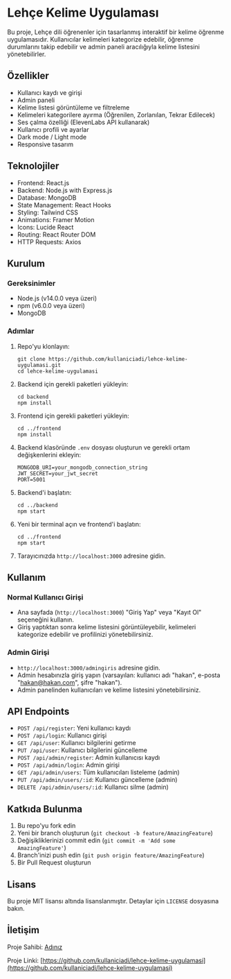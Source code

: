 # Lehçe Kelime Uygulaması

Bu proje, Lehçe dili öğrenenler için tasarlanmış interaktif bir kelime öğrenme uygulamasıdır. Kullanıcılar kelimeleri kategorize edebilir, öğrenme durumlarını takip edebilir ve admin paneli aracılığıyla kelime listesini yönetebilirler.

## Özellikler

- Kullanıcı kaydı ve girişi
- Admin paneli
- Kelime listesi görüntüleme ve filtreleme
- Kelimeleri kategorilere ayırma (Öğrenilen, Zorlanılan, Tekrar Edilecek)
- Ses çalma özelliği (ElevenLabs API kullanarak)
- Kullanıcı profili ve ayarlar
- Dark mode / Light mode
- Responsive tasarım

## Teknolojiler

- Frontend: React.js
- Backend: Node.js with Express.js
- Database: MongoDB
- State Management: React Hooks
- Styling: Tailwind CSS
- Animations: Framer Motion
- Icons: Lucide React
- Routing: React Router DOM
- HTTP Requests: Axios

## Kurulum

### Gereksinimler

- Node.js (v14.0.0 veya üzeri)
- npm (v6.0.0 veya üzeri)
- MongoDB

### Adımlar

1. Repo'yu klonlayın:
   ```
   git clone https://github.com/kullaniciadi/lehce-kelime-uygulamasi.git
   cd lehce-kelime-uygulamasi
   ```

2. Backend için gerekli paketleri yükleyin:
   ```
   cd backend
   npm install
   ```

3. Frontend için gerekli paketleri yükleyin:
   ```
   cd ../frontend
   npm install
   ```

4. Backend klasöründe `.env` dosyası oluşturun ve gerekli ortam değişkenlerini ekleyin:
   ```
   MONGODB_URI=your_mongodb_connection_string
   JWT_SECRET=your_jwt_secret
   PORT=5001
   ```

5. Backend'i başlatın:
   ```
   cd ../backend
   npm start
   ```

6. Yeni bir terminal açın ve frontend'i başlatın:
   ```
   cd ../frontend
   npm start
   ```

7. Tarayıcınızda `http://localhost:3000` adresine gidin.

## Kullanım

### Normal Kullanıcı Girişi

- Ana sayfada (`http://localhost:3000`) "Giriş Yap" veya "Kayıt Ol" seçeneğini kullanın.
- Giriş yaptıktan sonra kelime listesini görüntüleyebilir, kelimeleri kategorize edebilir ve profilinizi yönetebilirsiniz.

### Admin Girişi

- `http://localhost:3000/admingiris` adresine gidin.
- Admin hesabınızla giriş yapın (varsayılan: kullanıcı adı "hakan", e-posta "hakan@hakan.com", şifre "hakan").
- Admin panelinden kullanıcıları ve kelime listesini yönetebilirsiniz.

## API Endpoints

- `POST /api/register`: Yeni kullanıcı kaydı
- `POST /api/login`: Kullanıcı girişi
- `GET /api/user`: Kullanıcı bilgilerini getirme
- `PUT /api/user`: Kullanıcı bilgilerini güncelleme
- `POST /api/admin/register`: Admin kullanıcısı kaydı
- `POST /api/admin/login`: Admin girişi
- `GET /api/admin/users`: Tüm kullanıcıları listeleme (admin)
- `PUT /api/admin/users/:id`: Kullanıcı güncelleme (admin)
- `DELETE /api/admin/users/:id`: Kullanıcı silme (admin)

## Katkıda Bulunma

1. Bu repo'yu fork edin
2. Yeni bir branch oluşturun (`git checkout -b feature/AmazingFeature`)
3. Değişikliklerinizi commit edin (`git commit -m 'Add some AmazingFeature'`)
4. Branch'inizi push edin (`git push origin feature/AmazingFeature`)
5. Bir Pull Request oluşturun

## Lisans

Bu proje MIT lisansı altında lisanslanmıştır. Detaylar için `LICENSE` dosyasına bakın.

## İletişim

Proje Sahibi: [Adınız](https://github.com/kullaniciadi)

Proje Linki: [https://github.com/kullaniciadi/lehce-kelime-uygulamasi](https://github.com/kullaniciadi/lehce-kelime-uygulamasi)